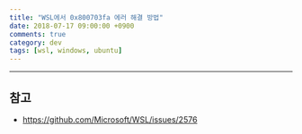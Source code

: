 ```yaml
---
title: "WSL에서 0x800703fa 에러 해결 방법"
date: 2018-07-17 09:00:00 +0900
comments: true
category: dev
tags: [wsl, windows, ubuntu]
---
```


---
## 참고
- https://github.com/Microsoft/WSL/issues/2576
